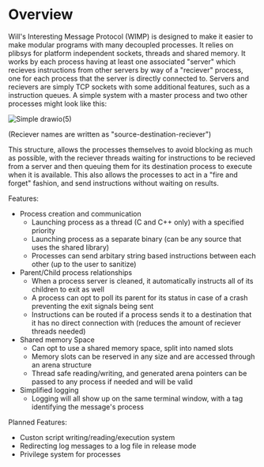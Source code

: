 # Overview

Will's Interesting Message Protocol (WIMP) is designed to make it easier to make modular programs with many decoupled processes. It relies on plibsys for platform independent sockets, threads and shared memory. It works by each process having at least one associated "server" which recieves instructions from other servers by way of a "reciever" process, one for each process that the server is directly connected to. Servers and recievers are simply TCP sockets with some additional features, such as a instruction queues. A simple system with a master process and two other processes might look like this:

![Simple drawio(5)](https://github.com/user-attachments/assets/223626e3-2ba0-49cf-a092-27eaea5e2c24)

(Reciever names are written as "source-destination-reciever")

This structure, allows the processes themselves to avoid blocking as much as possible, with the reciever threads waiting for instructions to be recieved from a server and then queuing them for its destination process to execute when it is available. This also allows the processes to act in a "fire and forget" fashion, and send instructions without waiting on results.

Features:
- Process creation and communication
  - Launching process as a thread (C and C++ only) with a specified priority
  - Launching process as a separate binary (can be any source that uses the shared library)
  - Processes can send arbitary string based instructions between each other (up to the user to sanitize)
- Parent/Child process relationships
  - When a process server is cleaned, it automatically instructs all of its children to exit as well
  - A process can opt to poll its parent for its status in case of a crash preventing the exit signals being sent
  - Instructions can be routed if a process sends it to a destination that it has no direct connection with (reduces the amount of reciever threads needed)
- Shared memory Space
  - Can opt to use a shared memory space, split into named slots
  - Memory slots can be reserved in any size and are accessed through an arena structure
  - Thread safe reading/writing, and generated arena pointers can be passed to any process if needed and will be valid
- Simplified logging
  - Logging will all show up on the same terminal window, with a tag identifying the message's process

Planned Features:
- Custon script writing/reading/execution system
- Redirecting log messages to a log file in release mode
- Privilege system for processes
